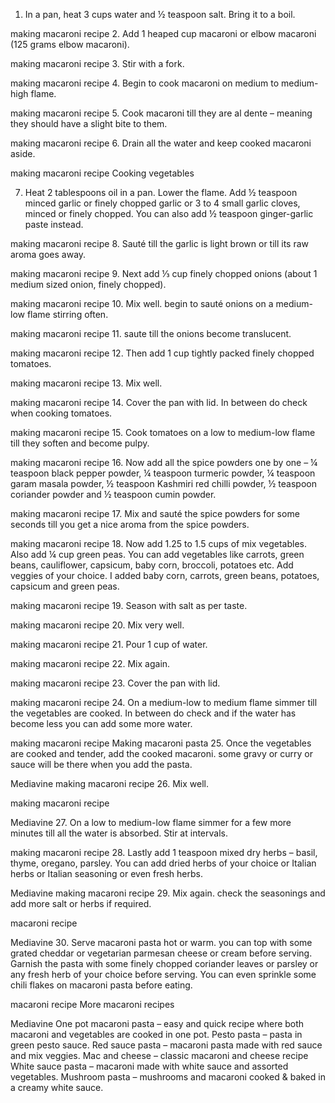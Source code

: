 1. In a pan, heat 3 cups water and ½ teaspoon salt. Bring it to a boil.

making macaroni recipe
2. Add 1 heaped cup macaroni or elbow macaroni (125 grams elbow macaroni).

making macaroni recipe
3. Stir with a fork.

making macaroni recipe
4. Begin to cook macaroni on medium to medium-high flame.

making macaroni recipe
5. Cook macaroni till they are al dente – meaning they should have a slight bite to them.

making macaroni recipe
6. Drain all the water and keep cooked macaroni aside.

making macaroni recipe
Cooking vegetables

7. Heat 2 tablespoons oil in a pan. Lower the flame. Add ½ teaspoon minced garlic or finely chopped garlic or 3 to 4 small garlic cloves, minced or finely chopped. You can also add ½ teaspoon ginger-garlic paste instead.

making macaroni recipe
8. Sauté till the garlic is light brown or till its raw aroma goes away.

making macaroni recipe
9. Next add ⅓ cup finely chopped onions (about 1 medium sized onion, finely chopped).

making macaroni recipe
10. Mix well. begin to sauté onions on a medium-low flame stirring often.

making macaroni recipe
11. saute till the onions become translucent.

making macaroni recipe
12. Then add 1 cup tightly packed finely chopped tomatoes.

making macaroni recipe
13. Mix well.

making macaroni recipe
14. Cover the pan with lid. In between do check when cooking tomatoes.

making macaroni recipe
15. Cook tomatoes on a low to medium-low flame till they soften and become pulpy.

making macaroni recipe
16. Now add all the spice powders one by one – ¼ teaspoon black pepper powder, ¼ teaspoon turmeric powder, ¼ teaspoon garam masala powder, ½ teaspoon Kashmiri red chilli powder, ½ teaspoon coriander powder and ½ teaspoon cumin powder.

making macaroni recipe
17. Mix and sauté the spice powders for some seconds till you get a nice aroma from the spice powders.

making macaroni recipe
18. Now add 1.25 to 1.5 cups of mix vegetables. Also add ¼ cup green peas. You can add vegetables like carrots, green beans, cauliflower, capsicum, baby corn, broccoli, potatoes etc. Add veggies of your choice. I added baby corn, carrots, green beans, potatoes, capsicum and green peas.

making macaroni recipe
19. Season with salt as per taste.

making macaroni recipe
20. Mix very well.

making macaroni recipe
21. Pour 1 cup of water.

making macaroni recipe
22. Mix again.

making macaroni recipe
23. Cover the pan with lid.

making macaroni recipe
24. On a medium-low to medium flame simmer till the vegetables are cooked. In between do check and if the water has become less you can add some more water.

making macaroni recipe
Making macaroni pasta
25. Once the vegetables are cooked and tender, add the cooked macaroni. some gravy or curry or sauce will be there when you add the pasta.



Mediavine
making macaroni recipe
26. Mix well.

making macaroni recipe


Mediavine
27. On a low to medium-low flame simmer for a few more minutes till all the water is absorbed. Stir at intervals.

making macaroni recipe
28. Lastly add 1 teaspoon mixed dry herbs – basil, thyme, oregano, parsley. You can add dried herbs of your choice or Italian herbs or Italian seasoning or even fresh herbs.



Mediavine
making macaroni recipe
29. Mix again. check the seasonings and add more salt or herbs if required.

macaroni recipe


Mediavine
30. Serve macaroni pasta hot or warm. you can top with some grated cheddar or vegetarian parmesan cheese or cream before serving. Garnish the pasta with some finely chopped coriander leaves or parsley or any fresh herb of your choice before serving. You can even sprinkle some chili flakes on macaroni pasta before eating.

macaroni recipe
More macaroni recipes



Mediavine
One pot macaroni pasta – easy and quick recipe where both macaroni and vegetables are cooked in one pot.
Pesto pasta – pasta in green pesto sauce.
Red sauce pasta – macaroni pasta made with red sauce and mix veggies.
Mac and cheese – classic macaroni and cheese recipe
White sauce pasta – macaroni made with white sauce and assorted vegetables.
Mushroom pasta – mushrooms and macaroni cooked & baked in a creamy white sauce.

